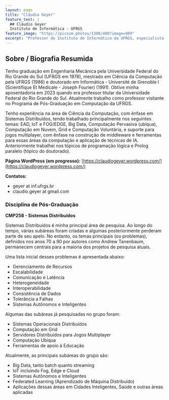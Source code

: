 ```yaml
---
layout: page
title: "Cláudio Geyer"
feature_text: |
  ## Cláudio Geyer
  Instituto de Informática - UFRGS
feature_image: "https://picsum.photos/1300/400?image=989"
excerpt: "Professor do Instituto de Informática da UFRGS, especialista em Sistemas Distribuídos"
---
```


## Sobre / Biografia Resumida

Tenho graduação em Engenharia Mecânica pela Universidade Federal do Rio Grande do Sul (UFRGS em 1978), mestrado em Ciência da Computação pela UFRGS (1986) e doutorado em Informática - Université de Grenoble I (Scientifique Et Medicale - Joseph Fourier) (1991). Obtive minha aposentadoria em 2023 quando era professor titular da Universidade Federal do Rio Grande do Sul. Atualmente trabalho como professor visitante no Programa de Pós-Graduação em Computação da UFRGS.

Tenho experiência na área de Ciência da Computação, com ênfase em Sistemas Distribuídos, tendo trabalhado principalmente nos seguintes temas: EAD, IoT e FOG/EDGE, Big Data, Computação Pervasiva (ubíqua), Computação em Nuvem, Grid e Computação Voluntária, e suporte para jogos multiplayer, com ênfase na construção de middleware e ferramentas para essas áreas da computação e aplicação de técnicas de IA. Anteriormente trabalhei nos tópicos de programação lógica e Prolog paralelo (tópico do doutorado).

**Página WordPress (em progresso):** [https://claudiogeyer.wordpress.com/](https://claudiogeyer.wordpress.com/)

**Contatos:**
- geyer at inf.ufrgs.br
- claudio.geyer at gmail.com

### Disciplina de Pós-Graduação

**CMP258 - Sistemas Distribuídos**

Sistemas Distribuídos é minha principal área de pesquisa. Ao longo do tempo, várias subáreas foram criadas e algumas posteriormente perderam parte de seu apelo. No entanto, os temas principais (ou problemas), definidos nos anos 70 a 90 por autores como Andrew Tanenbaum, permanecem centrais para a maioria dos projetos de pesquisa atuais.

Uma lista inicial desses problemas é apresentada abaixo:

- Gerenciamento de Recursos
- Escalabilidade
- Comunicação e Latência
- Heterogeneidade
- Interoperabilidade
- Consistência de Dados
- Tolerância a Falhas
- Sistemas Autônomos e Inteligentes

Algumas das subáreas já pesquisadas no grupo foram:

- Sistemas Operacionais Distribuídos
- Computação em Grid
- Servidores Distribuídos para Jogos Multiplayer
- Computação Ubíqua
- Ferramentas de apoio à Educação

Atualmente, as principais subáreas do grupo são:

- Big Data, tanto batch quanto streaming
- IoT incluindo Fog, Edge e Cloud
- Sistemas Autônomos e Inteligentes
- Federated Learning (Aprendizado de Máquina Distribuído)
- Aplicações dessas áreas em Cidades Inteligentes, Saúde e outras áreas aplicadas

